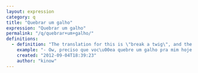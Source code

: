 ```yaml
---
layout: expression
category: q
title: "Quebrar um galho"
expression: "Quebrar um galho"
permalink: "/q/quebrar+um+galho/"
definitions:
  - definition: "The translation for this is \"break a twig\", and the meaning is improvise."
    example: "- Ow, preciso que voc\u00ea quebre um galho pra mim hoje a noite.\n- Ih mano, t\u00f4 com a Rosinha hoje a noite, nem vai rolar."
    created: "2012-09-04T18:39:23"
    author: "kinow"
---
```

